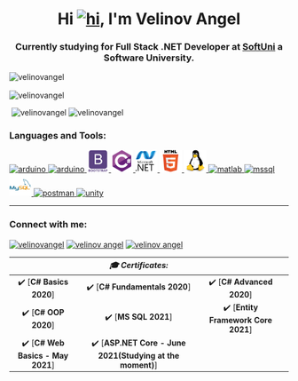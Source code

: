 <h1 align="center">Hi <a target="_blank" rel="noopener noreferrer" href="https://user-images.githubusercontent.com/1303154/88677602-1635ba80-d120-11ea-84d8-d263ba5fc3c0.gif"><img src="https://user-images.githubusercontent.com/1303154/88677602-1635ba80-d120-11ea-84d8-d263ba5fc3c0.gif" width="28px" alt="hi" style="max-width:100%;"></a>, I'm Velinov Angel</h1>
<h3 align="center">Currently studying for Full Stack .NET Developer at <a href="https://softuni.bg/" title="Softuni">SoftUni</a> a Software University.</h3>

<p align="left"> <img src="https://komarev.com/ghpvc/?username=velinovangel&label=Profile%20views&color=0e75b6&style=flat" alt="velinovangel" /> </p>


<p><img align="center" src="https://github-readme-stats.vercel.app/api/top-langs?username=velinovangel&show_icons=true&theme=dark&title_color=ff0000&text_color=ff0000&hide_border=true&locale=en&layout=compact" alt="velinovangel" /></p>


<p>&nbsp;<img height="140" src="https://github-readme-stats.vercel.app/api?username=velinovangel&show_icons=true&theme=dark&title_color=ff0000&text_color=ff0000&locale=en" alt="velinovangel" />
<img height="140" src="https://github-readme-streak-stats.herokuapp.com/?user=velinovangel&theme=dark" alt="velinovangel" /></p>


  
<h3 align="left">Languages and Tools:</h3>
<p align="left"> 
  <a href="https://dotnet.microsoft.com/apps/aspnet" target="_blank"> 
    <img src="https://cdn.worldvectorlogo.com/logos/dot-net-core-7.svg" alt="arduino" width="40" height="40"/> </a>
  <a href="https://www.arduino.cc/" target="_blank"> 
    <img src="https://cdn.worldvectorlogo.com/logos/arduino-1.svg" alt="arduino" width="40" height="40"/> </a>
  <a href="https://getbootstrap.com" target="_blank"> 
    <img src="https://raw.githubusercontent.com/devicons/devicon/master/icons/bootstrap/bootstrap-plain-wordmark.svg" alt="bootstrap" width="40" height="40"/> </a>
  <a href="https://www.w3schools.com/cs/" target="_blank"> 
    <img src="https://raw.githubusercontent.com/devicons/devicon/master/icons/csharp/csharp-original.svg" alt="csharp" width="40" height="40"/> </a> 
  <a href="https://dotnet.microsoft.com/" target="_blank"> 
    <img src="https://raw.githubusercontent.com/devicons/devicon/master/icons/dot-net/dot-net-original-wordmark.svg" alt="dotnet" width="40" height="40"/> </a>
  <a href="https://www.w3.org/html/" target="_blank"> <img src="https://raw.githubusercontent.com/devicons/devicon/master/icons/html5/html5-original-wordmark.svg" alt="html5" width="40" height="40"/> </a> 
  <a href="https://www.linux.org/" target="_blank"> 
    <img src="https://raw.githubusercontent.com/devicons/devicon/master/icons/linux/linux-original.svg" alt="linux" width="40" height="40"/> </a> 
  <a href="https://www.mathworks.com/" target="_blank"> 
    <img src="https://img.icons8.com/nolan/2x/matlab.png" alt="matlab" width="40" height="40"/> </a>
  <a href="https://www.microsoft.com/en-us/sql-server" target="_blank"> 
    <img src="https://www.svgrepo.com/show/303229/microsoft-sql-server-logo.svg" alt="mssql" width="40" height="40"/> </a> 
  <a href="https://www.mysql.com/" target="_blank"> 
    <img src="https://raw.githubusercontent.com/devicons/devicon/master/icons/mysql/mysql-original-wordmark.svg" alt="mysql" width="40" height="40"/> </a>
  <a href="https://postman.com" target="_blank">
    <img src="https://www.vectorlogo.zone/logos/getpostman/getpostman-icon.svg" alt="postman" width="40" height="40"/> </a>
  <a href="https://unity.com/" target="_blank"> <img src="https://www.vectorlogo.zone/logos/unity3d/unity3d-icon.svg" alt="unity" width="40" height="40"/> </a>
</p>

<hr/>

<h3 align="left">Connect with me:</h3>
<p align="left">
<a href="https://twitter.com/velinovangel" target="blank"><img align="center" src="https://img.icons8.com/nolan/2x/twitter.png" alt="velinovangel" height="30" width="40" /></a>
<a href="https://www.linkedin.com/in/angel-velinov-56712210b/" target="blank"><img align="center" src="https://img.icons8.com/nolan/2x/linkedin.png" alt="velinov angel" height="30" width="40" /></a>
<a href="https://www.facebook.com/kakarum" target="blank"><img align="center" src="https://img.icons8.com/nolan/2x/facebook-new.png" alt="velinov angel" height="30" width="40" /></a>
</p>


|| ***🎓 Certificates:*** |||
| :-: | :-: | :-: | :-:|
| :heavy_check_mark: [**C# Basics 2020**]| :heavy_check_mark: [**C# Fundamentals 2020**]| :heavy_check_mark: [**C# Advanced 2020**]|
| :heavy_check_mark: [**C# OOP 2020**]| :heavy_check_mark: [**MS SQL 2021**]| :heavy_check_mark: [**Entity Framework Core 2021**]||
| :heavy_check_mark: [**C# Web Basics - May 2021**]| :heavy_check_mark: [**ASP.NET Core - June 2021(Studying at the moment)**]

